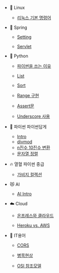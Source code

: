
- :lemon: Linux

  - [리눅스 기본 명령어](/linux/linux_command.md)

- :leaves: Spring

  - [Setting](/spring/setting.md)

  - [Servlet](/spring/servlet.md)

- :snake: Python

  - [파이썬을 쓰는 이유](/python/why_python.md)

  - [List](/python/list.md)

  - [Sort](/python/sort.md)

  - [Range 구현](/python/range.md)
  
  - [Assert문](/python/assert.md)

  - [Underscore 사용](/python/underscore.md)
  
- :wrench: 파이썬 파이썬답게

  - [Intro](/python/as_python/as_python_intro.md)
  - [divmod](/python/as_python/as_python_divmod.md)
  - [n진수 10진수 변환](/python/as_python/as_python_num_base.md)
  - [문자열 정렬](/python/as_python/as_python_string_align.md)


- :fire: 열혈 파이썬 중급

  - [가비지 컬렉션](/python/middle/garbage_collection.md)

- :heart_eyes_cat: AI

  - [AI Intro](/ai/ai_intro.md)


- :cloud: Cloud

  - [온프레스와 클라우드](/cloud/onpremises_cloud.md)

  - [Heroku vs. AWS](/cloud/heroku_vs_aws.md)

- :bookmark_tabs: IT용어

  - [CORS](/terms/CORS.md)

  - [병목현상](/terms/bottlelneck.md)

  - [OSI 참조모델](/terms/osi.md)